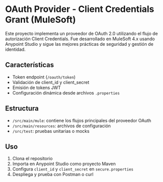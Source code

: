 # OAuth Provider - Client Credentials Grant (MuleSoft)

Este proyecto implementa un proveedor de OAuth 2.0 utilizando el flujo de autorización Client Credentials. Fue desarrollado en MuleSoft 4.x usando Anypoint Studio y sigue las mejores prácticas de seguridad y gestión de identidad.

## Características
- Token endpoint (`/oauth/token`)
- Validación de client_id y client_secret
- Emisión de tokens JWT
- Configuración dinámica desde archivos `.properties`

## Estructura
- `/src/main/mule`: contiene los flujos principales del proveedor OAuth
- `/src/main/resources`: archivos de configuración
- `/src/test`: pruebas unitarias o mocks

## Uso
1. Clona el repositorio
2. Importa en Anypoint Studio como proyecto Maven
3. Configura `client_id` y `client_secret` en `secure.properties`
4. Despliega y prueba con Postman o curl
